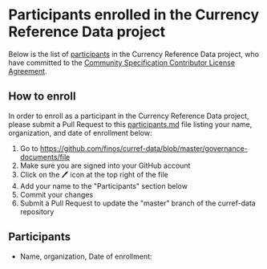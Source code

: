 # Participants enrolled in the Currency Reference Data project
Below is the list of [participants](https://github.com/finos/curref-data/blob/testing-updates/governance-documents/5._Governance.md#1roles) in the Currency Reference Data project, who have committed to the [Community Specification Contributor License Agreement](https://github.com/finos/curref-data/blob/testing-updates/governance-documents/.0_CS_Contributor_License_Agreement.md).

## How to enroll
In order to enroll as a participant in the Currency Reference Data project, please submit a Pull Request to this [participants.md](https://github.com/finos/curref-data/blob/master/governance-documents/participants) file listing your name, organization, and date of enrollment below:

1. Go to https://github.com/finos/curref-data/blob/master/governance-documents/file
2. Make sure you are signed into your GitHub account
3. Click on the :pen: icon at the top right of the file
4. Add your name to the "Participants" section below
5. Commit your changes
6. Submit a Pull Request to update the "master" branch of the curref-data repository

## Participants
- Name, organization, Date of enrollment:

